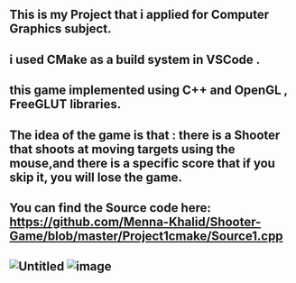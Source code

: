 ## This is my Project that i applied for Computer Graphics subject.
## i used CMake as a build system in VSCode .
## this game implemented using C++ and OpenGL , FreeGLUT  libraries.
## The idea of the game is that : there is a Shooter that shoots at moving targets using the mouse,and there is a specific score that if you skip it, you will lose the game.
## You can find the Source code here:  https://github.com/Menna-Khalid/Shooter-Game/blob/master/Project1cmake/Source1.cpp

 
 ## ![Untitled](https://github.com/Menna-Khalid/Shooter-Game/assets/166849841/484dc728-781c-481c-9d40-1d70d088626e) ![image](https://github.com/Menna-Khalid/Shooter-Game/assets/166849841/7b8e9e24-8b4b-47e4-b81c-78a7fccc3fe0)


